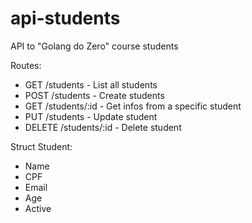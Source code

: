 # api-students
API to "Golang do Zero" course students

Routes:
- GET /students - List all students
- POST /students - Create students
- GET /students/:id - Get infos from a specific student
- PUT /students - Update student
- DELETE /students/:id - Delete student

Struct Student:
- Name
- CPF
- Email
- Age
- Active